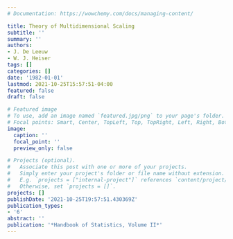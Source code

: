```yaml
---
# Documentation: https://wowchemy.com/docs/managing-content/

title: Theory of Multidimensional Scaling
subtitle: ''
summary: ''
authors:
- J. De Leeuw
- W. J. Heiser
tags: []
categories: []
date: '1982-01-01'
lastmod: 2021-10-25T15:57:51-04:00
featured: false
draft: false

# Featured image
# To use, add an image named `featured.jpg/png` to your page's folder.
# Focal points: Smart, Center, TopLeft, Top, TopRight, Left, Right, BottomLeft, Bottom, BottomRight.
image:
  caption: ''
  focal_point: ''
  preview_only: false

# Projects (optional).
#   Associate this post with one or more of your projects.
#   Simply enter your project's folder or file name without extension.
#   E.g. `projects = ["internal-project"]` references `content/project/deep-learning/index.md`.
#   Otherwise, set `projects = []`.
projects: []
publishDate: '2021-10-25T19:57:51.430369Z'
publication_types:
- '6'
abstract: ''
publication: '*Handbook of Statistics, Volume II*'
---
```

